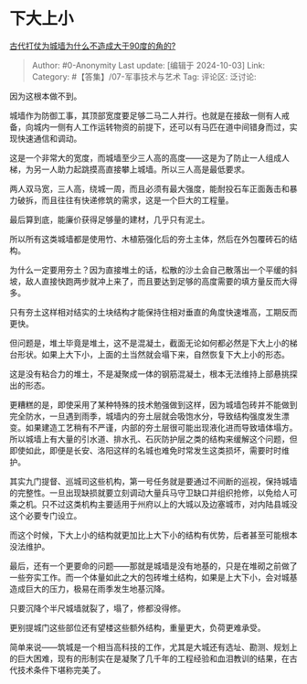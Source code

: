 # 下大上小
[古代打仗为城墙为什么不造成大于90度的角的?](https://www.zhihu.com/question/429010994/answer/4071044174)

> Author: #0-Anonymity
> Last update: [编辑于 2024-10-03]
> Link:
> Category: #【答集】/07-军事技术与艺术 
> Tag: 
> 评论区:
> 泛讨论:

因为这根本做不到。

城墙作为防御工事，其顶部宽度要足够二马二人并行。也就是在接敌一侧有人戒备，向城内一侧有人工作运转物资的前提下，还可以有马匹在道中间错身而过，实现快速通信和调动。

这是一个非常大的宽度，而城墙至少三人高的高度——这是为了防止一人组成人梯，为另一人助力起跳摸高直接攀上城墙。所以三人高是最低要求。

两人双马宽，三人高，绕城一周，而且必须有最大强度，能耐投石车正面轰击和暴力破拆，而且往往有快递修筑的需求，这是一个巨大的工程量。

最后算到底，能廉价获得足够量的建材，几乎只有泥土。

所以所有这类城墙都是使用竹、木植筋强化后的夯土主体，然后在外包覆砖石的结构。

为什么一定要用夯土？因为直接堆土的话，松散的沙土会自己散落出一个平缓的斜坡，敌人直接快跑两步就冲上来了，而且要达到足够的高度需要的填方量反而大得多。

只有夯土这样相对结实的土块结构才能保持住相对垂直的角度快速堆高，工期反而更快。

但问题是，堆土毕竟是堆土，这不是混凝土，截面无论如何都必然是下大上小的梯台形状。如果上大下小，上面的土当然就会塌下来，自然恢复下大上小的形态。

这是没有粘合力的堆土，不是凝聚成一体的钢筋混凝土，根本无法维持上部悬挑探出的形态。

更糟糕的是，即使采用了某种特殊的技术勉强做到这样，因为城墙包砖并不能做到完全防水，一旦遇到雨季，城墙内的夯土层就会吸饱水分，导致结构强度发生漂变。如果建造工艺稍有不严谨，内部的夯土层很可能出现液化进而导致墙体塌方。所以城墙上有大量的引水道、排水孔、石灰防护层之类的结构来缓解这个问题，但即使如此，即便是长安、洛阳这样的名城也难免时常发生这类损坏，需要时时维护。

其实九门提督、巡城司这些机构，第一号任务就是要通过不间断的巡视，保持城墙的完整性。一旦出现缺损就要立刻调动大量兵马守卫缺口并组织抢修，以免给人可乘之机。只不过这类机构主要适用于州府以上的大城以及边塞城市，对内陆县城没这个必要专门设立。

而这个时候，下大上小的结构就更加比上大下小的结构有优势，后者甚至可能根本没法维护。

最后，还有一个更要命的问题——那就是城墙是没有地基的，只是在堆砌之前做了一些夯实工作。而一个体量如此之大的包砖堆土结构，如果是上大下小，会对城基造成巨大的压力，极易在雨季发生地基沉降。

只要沉降个半尺城墙就裂了，塌了，修都没得修。

更别提城门这些部位还有望楼这些额外结构，重量更大，负荷更难承受。

简单来说——筑城是一个相当高科技的工作，尤其是大城还有选址、勘测、规划上的巨大困难，现有的形制实在是凝聚了几千年的工程经验和血泪教训的结果，在古代技术条件下堪称完美了。